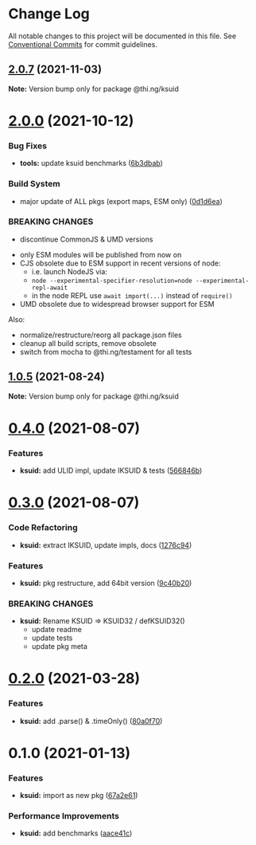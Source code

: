 # Change Log

All notable changes to this project will be documented in this file.
See [Conventional Commits](https://conventionalcommits.org) for commit guidelines.

## [2.0.7](https://github.com/thi-ng/umbrella/compare/@thi.ng/ksuid@2.0.6...@thi.ng/ksuid@2.0.7) (2021-11-03)

**Note:** Version bump only for package @thi.ng/ksuid





# [2.0.0](https://github.com/thi-ng/umbrella/compare/@thi.ng/ksuid@1.0.6...@thi.ng/ksuid@2.0.0) (2021-10-12)


### Bug Fixes

* **tools:** update ksuid benchmarks ([6b3dbab](https://github.com/thi-ng/umbrella/commit/6b3dbabe41c4df6caca367037e7fc16c5441958b))


### Build System

* major update of ALL pkgs (export maps, ESM only) ([0d1d6ea](https://github.com/thi-ng/umbrella/commit/0d1d6ea9fab2a645d6c5f2bf2591459b939c09b6))


### BREAKING CHANGES

* discontinue CommonJS & UMD versions

- only ESM modules will be published from now on
- CJS obsolete due to ESM support in recent versions of node:
  - i.e. launch NodeJS via:
  - `node --experimental-specifier-resolution=node --experimental-repl-await`
  - in the node REPL use `await import(...)` instead of `require()`
- UMD obsolete due to widespread browser support for ESM

Also:
- normalize/restructure/reorg all package.json files
- cleanup all build scripts, remove obsolete
- switch from mocha to @thi.ng/testament for all tests






##  [1.0.5](https://github.com/thi-ng/umbrella/compare/@thi.ng/ksuid@1.0.4...@thi.ng/ksuid@1.0.5) (2021-08-24)

**Note:** Version bump only for package @thi.ng/ksuid

#  [0.4.0](https://github.com/thi-ng/umbrella/compare/@thi.ng/ksuid@0.3.0...@thi.ng/ksuid@0.4.0) (2021-08-07)

###  Features

- **ksuid:** add ULID impl, update IKSUID & tests ([566846b](https://github.com/thi-ng/umbrella/commit/566846b7cfa735f15d07b25e4514fa3ee540adbf))

#  [0.3.0](https://github.com/thi-ng/umbrella/compare/@thi.ng/ksuid@0.2.6...@thi.ng/ksuid@0.3.0) (2021-08-07)

###  Code Refactoring

- **ksuid:** extract IKSUID, update impls, docs ([1276c94](https://github.com/thi-ng/umbrella/commit/1276c940d6e7b584d90eb871261ff6a28352de4f))

###  Features

- **ksuid:** pkg restructure, add 64bit version ([9c40b20](https://github.com/thi-ng/umbrella/commit/9c40b2053afb9067723bfb0377e5e3ea2a38c52a))

###  BREAKING CHANGES

- **ksuid:** Rename KSUID => KSUID32 / defKSUID32()
    - update readme
    - update tests
    - update pkg meta

#  [0.2.0](https://github.com/thi-ng/umbrella/compare/@thi.ng/ksuid@0.1.10...@thi.ng/ksuid@0.2.0) (2021-03-28)

###  Features

- **ksuid:** add .parse() & .timeOnly() ([80a0f70](https://github.com/thi-ng/umbrella/commit/80a0f70a2593af1c4e77a33dd3f98e36d9231c1c))

#  0.1.0 (2021-01-13)

###  Features

- **ksuid:** import as new pkg ([67a2e61](https://github.com/thi-ng/umbrella/commit/67a2e611a52ecd8870b43848e95d457f63185428))

###  Performance Improvements

- **ksuid:** add benchmarks ([aace41c](https://github.com/thi-ng/umbrella/commit/aace41ce8ec0864d38a27d9b0461b705e9e122dc))
